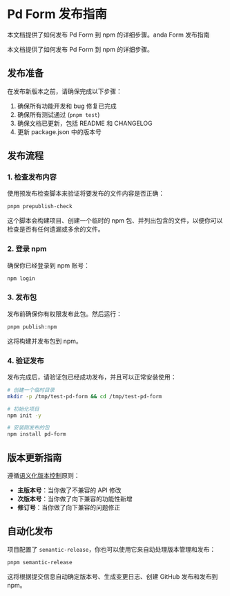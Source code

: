 # Pd Form 发布指南

本文档提供了如何发布 Pd Form 到 npm 的详细步骤。anda Form 发布指南

本文档提供了如何发布 Pd Form 到 npm 的详细步骤。

## 发布准备

在发布新版本之前，请确保完成以下步骤：

1. 确保所有功能开发和 bug 修复已完成
2. 确保所有测试通过 (`pnpm test`)
3. 确保文档已更新，包括 README 和 CHANGELOG
4. 更新 package.json 中的版本号

## 发布流程

### 1. 检查发布内容

使用预发布检查脚本来验证将要发布的文件内容是否正确：

```bash
pnpm prepublish-check
```

这个脚本会构建项目、创建一个临时的 npm 包、并列出包含的文件，以便你可以检查是否有任何遗漏或多余的文件。

### 2. 登录 npm

确保你已经登录到 npm 账号：

```bash
npm login
```

### 3. 发布包

发布前确保你有权限发布此包。然后运行：

```bash
pnpm publish:npm
```

这将构建并发布包到 npm。

### 4. 验证发布

发布完成后，请验证包已经成功发布，并且可以正常安装使用：

```bash
# 创建一个临时目录
mkdir -p /tmp/test-pd-form && cd /tmp/test-pd-form

# 初始化项目
npm init -y

# 安装刚发布的包
npm install pd-form
```

## 版本更新指南

遵循[语义化版本控制](https://semver.org/lang/zh-CN/)原则：

- **主版本号**：当你做了不兼容的 API 修改
- **次版本号**：当你做了向下兼容的功能性新增
- **修订号**：当你做了向下兼容的问题修正

## 自动化发布

项目配置了 `semantic-release`，你也可以使用它来自动处理版本管理和发布：

```bash
pnpm semantic-release
```

这将根据提交信息自动确定版本号、生成变更日志、创建 GitHub 发布和发布到 npm。
